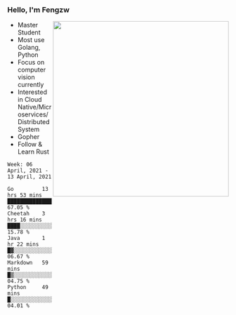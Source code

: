 ### Hello, I'm Fengzw

<img align="right" src="https://github-readme-stats.vercel.app/api?username=zhiwei-Feng&show_icons=true&icon_color=000000&text_color=000000&bg_color=ffffff&hide_title=false&title_color=000000" width="400" />

- Master Student
- Most use Golang, Python
- Focus on computer vision currently
- Interested in Cloud Native/Microservices/Distributed System
- Gopher
- Follow & Learn Rust
  
<!--START_SECTION:waka-->
```text
Week: 06 April, 2021 - 13 April, 2021

Go         13 hrs 53 mins  ████████████████▓░░░░░░░░   67.05 % 
Cheetah    3 hrs 16 mins   ████░░░░░░░░░░░░░░░░░░░░░   15.78 % 
Java       1 hr 22 mins    █▓░░░░░░░░░░░░░░░░░░░░░░░   06.67 % 
Markdown   59 mins         █▒░░░░░░░░░░░░░░░░░░░░░░░   04.75 % 
Python     49 mins         █░░░░░░░░░░░░░░░░░░░░░░░░   04.01 % 
```
<!--END_SECTION:waka-->
</p>



<!--
[![github stats](https://github-readme-stats.vercel.app/api?username=zhiwei-Feng&theme=tokyonight&show_icons=true)](https://github.com/anuraghazra/github-readme-stats)
-->




<!--
**zhiwei-Feng/zhiwei-Feng** is a ✨ _special_ ✨ repository because its `README.md` (this file) appears on your GitHub profile.

Here are some ideas to get you started:

- 🔭 I’m currently working on ...
- 🌱 I’m currently learning ...
- 👯 I’m looking to collaborate on ...
- 🤔 I’m looking for help with ...
- 💬 Ask me about ...
- 📫 How to reach me: ...
- 😄 Pronouns: ...
- ⚡ Fun fact: ...
-->



